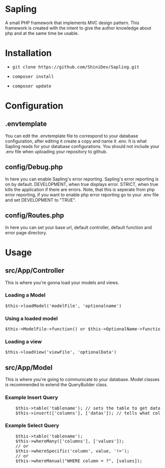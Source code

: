 <h1><b>Sapling</b></h1>
<p>
  A small PHP framework that implements MVC design pattern. This framework is
  created with the intent to give the author knowledge about php and at the same
  time be usable.
</p>
<h1><b>Installation</b></h1>
<ul>
  <li>
    <pre>git clone https://github.com/ShiniDev/Sapling.git</pre>
  </li>
  <li>
    <pre>composer install</pre>
  </li>
  <li>
    <pre>composer update</pre>
  </li>
</ul>
<h1><b>Configuration</b></h1>
<h2><b>.envtemplate</b></h2>
<p>
  You can edit the .envtemplate file to correspond to your database
  configuration, after editing it create a copy and name it .env. It is what
  Sapling reads for your database configurations. You should not include your
  .env file when uploading your repository to github.
</p>
<h2><b>config/Debug.php</b></h2>
<p>
  In here you can enable Sapling's error reporting. Sapling's error reporting is
  on by default. DEVELOPMENT, when true displays error. STRICT, when true kills
  the application if there are errors. Note, that this is seperate from php
  error reporting, if you want to enable php error reporting go to your .env
  file and set DEVELOPMENT to "TRUE".
</p>
<h2><b>config/Routes.php</b></h2>
<p>
  In here you can set your base url, default controller, default function and
  error page directory.
</p>
<h1><b>Usage</b></h1>
<h2><b>src/App/Controller</b></h2>
<p>This is where you're gonna load your models and views.</p>
<h3><b>Loading a Model</b></h3>
<pre>$this->loadModel('modelFile', 'optionalname')</pre>
<h3><b>Using a loaded model</b></h3>
<pre>$this->ModelFile->function() or $this->OptionalName->function()</pre>
<h3><b>Loading a view</b></h3>
<pre>$this->loadView('viewFile', 'optionalData')</pre>
<h2><b>src/App/Model</b></h2>
<p>
  This is where you're going to communicate to your database. Model classes is
  recommended to extend the QueryBuilder class.
</p>
<h3><b>Example Insert Query</b></h3>
<pre>
    $this->table('tablename'); // sets the table to get data from
    $this->insert(['columns'], ['datas']); // tells what columns and corresponding data
</pre>
<h3><b>Example Select Query</b></h3>
<pre>
    $this->table('tablename');
    $this->whereMany(['columns'], ['values']);
    // or
    $this->whereSpecific('column', value, '!=');
    // or
    $this->whereManual("WHERE column = ?", [values]);
</pre>
